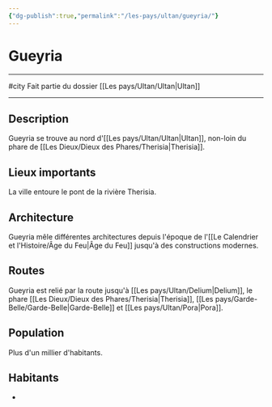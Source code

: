 ```yaml
---
{"dg-publish":true,"permalink":"/les-pays/ultan/gueyria/"}
---
```


# Gueyria
---
#city 
Fait partie du dossier [[Les pays/Ultan/Ultan\|Ultan]]

-------
## Description
Gueyria se trouve au nord d'[[Les pays/Ultan/Ultan\|Ultan]], non-loin du phare de [[Les Dieux/Dieux des Phares/Therisia\|Therisia]].
## Lieux importants
La ville entoure le pont de la rivière Therisia.
## Architecture
Gueyria mêle différentes architectures depuis l'époque de l'[[Le Calendrier et l'Histoire/Âge du Feu\|Âge du Feu]] jusqu'à des constructions modernes.
## Routes
Gueyria est relié par la route jusqu'à [[Les pays/Ultan/Delium\|Delium]], le phare [[Les Dieux/Dieux des Phares/Therisia\|Therisia]], [[Les pays/Garde-Belle/Garde-Belle\|Garde-Belle]] et [[Les pays/Ultan/Pora\|Pora]].
## Population
Plus d'un millier d'habitants.
## Habitants
- 